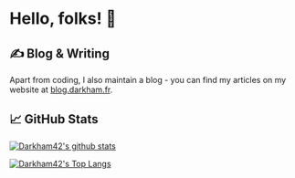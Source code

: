 # Hello, folks! 👋

## &#x270d; Blog & Writing

Apart from coding, I also maintain a blog - you can find my articles on my website at [blog.darkham.fr](https://blog.darkham.fr/).

## &#x1f4c8; GitHub Stats

[![Darkham42's github stats](https://github-readme-stats.vercel.app/api?username=Darkham42&show_icons=true&theme=dark&include_all_commits=true)](https://github.com/anuraghazra/github-readme-stats)

[![Darkham42's Top Langs](https://github-readme-stats.vercel.app/api/top-langs/?username=Darkham42&theme=dark&langs_count=6&layout=compact)](https://github.com/anuraghazra/github-readme-stats)
